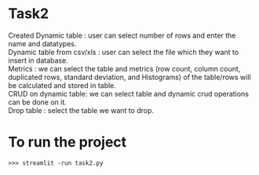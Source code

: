 # Task2

Created Dynamic table : user can select number of rows and enter the name and datatypes. <br>
Dynamic table from csv/xls : user can select the file which they want to insert in database. <br>
Metrics : we can select the table and metrics (row count, column count, duplicated rows, standard deviation, and Histograms) of the table/rows will be calculated and stored in table. <br>
CRUD on dynamic table: we can select table and dynamic crud operations can be done on it. <br>
Drop table : select the table we want to drop. <br>

To run the project
==================

```
>>> streamlit -run task2.py
```
